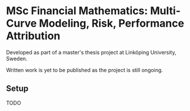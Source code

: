 # MSc Financial Mathematics: Multi-Curve Modeling, Risk, Performance Attribution
Developed as part of a master's thesis project at Linköping University, Sweden.

Written work is yet to be published as the project is still ongoing.


## Setup
TODO

